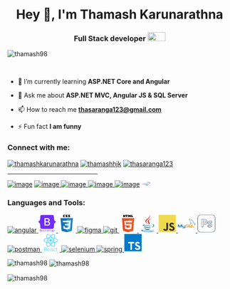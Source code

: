 <h1 align="center">Hey 👋, I'm Thamash Karunarathna</h1>
<h3 align ="center">Full Stack developer <a target="_blank" 
        rel="noopener noreferrer
        align-content: center;">
        <img src="https://1.bp.blogspot.com/-3hNEZcRLqk4/YETRXoPoI5I/AAAAAAAA47g/blH4r2qG3-8l-6cAzd1TnFPGHcyXxId5ACLcBGAsYHQ/s0/Flag_of_Sri_Lanka.gif" 
        height="20" width="40">
 </a></h3>

<p align="left"> <img src="https://komarev.com/ghpvc/?username=thamash98&label=Profile%20views&color=0e75b6&style=flat" alt="thamash98" /> </p>

<p align="left"> <a href="https://twitter.com/" target="blank"><img src="https://img.shields.io/twitter/follow/?logo=twitter&style=for-the-badge" alt="" /></a> </p>

- 🌱 I’m currently learning **ASP.NET Core and Angular**

- 💬 Ask me about **ASP.NET MVC, Angular JS & SQL Server**

- 📫 How to reach me **thasaranga123@gmail.com**

- ⚡ Fun fact **I am funny**

<h3 align="left">Connect with me:</h3>
<p align="left">
<a href="https://linkedin.com/in/thamashkarunarathna" target="blank"><img align="center" src="https://raw.githubusercontent.com/rahuldkjain/github-profile-readme-generator/master/src/images/icons/Social/linked-in-alt.svg" alt="thamashkarunarathna" height="30" width="40" /></a>
<a href="https://instagram.com/thamashhjk" target="blank"><img align="center" src="https://raw.githubusercontent.com/rahuldkjain/github-profile-readme-generator/master/src/images/icons/Social/instagram.svg" alt="thamashhjk" height="30" width="40" /></a>
<a href="https://www.hackerrank.com/thasaranga123" target="blank"><img align="center" src="https://raw.githubusercontent.com/rahuldkjain/github-profile-readme-generator/master/src/images/icons/Social/hackerrank.svg" alt="thasaranga123" height="30" width="40" /></a>
</p>
<hr style="width: 40%; margin: auto; margin-left: 0;">
<p dir="auto"><a target="_blank" rel="noopener noreferrer nofollow" href="https://camo.githubusercontent.com/d9d4db0a25f6d41d6ef282c6adc2f9bd5b31201ef00ba580f5a945da4063a937/68747470733a2f2f696d672e736869656c64732e696f2f62616467652f57686174734170702d3235443336363f7374796c653d666f722d7468652d6261646765266c6f676f3d7768617473617070266c6f676f436f6c6f723d7768697465"><img src="https://camo.githubusercontent.com/d9d4db0a25f6d41d6ef282c6adc2f9bd5b31201ef00ba580f5a945da4063a937/68747470733a2f2f696d672e736869656c64732e696f2f62616467652f57686174734170702d3235443336363f7374796c653d666f722d7468652d6261646765266c6f676f3d7768617473617070266c6f676f436f6c6f723d7768697465" alt="image" data-canonical-src="https://img.shields.io/badge/WhatsApp-25D366?style=for-the-badge&amp;logo=whatsapp&amp;logoColor=white" style="max-width: 100%;"></a>  <a href="https://wa.me/qr/3YOWYYDOSISDP1" rel="nofollow"> <img src="https://camo.githubusercontent.com/cf4ed981404024c1adfc79d5575c4edf1836c4fe36b24b03383ece888cef7e29/68747470733a2f2f696d672e736869656c64732e696f2f62616467652f54656c656772616d2d3243413545303f7374796c653d666f722d7468652d6261646765266c6f676f3d74656c656772616d266c6f676f436f6c6f723d7768697465" alt="image" data-canonical-src="https://img.shields.io/badge/Telegram-2CA5E0?style=for-the-badge&amp;logo=telegram&amp;logoColor=white" style="max-width: 100%;"> </a> <a href="mailto: thasaranga123@gmail.com.com"> <img src="https://camo.githubusercontent.com/8205ce063a2d9574df5e4788b2b8a528acadc88143c74bda1a17d7a391f08ce1/68747470733a2f2f696d672e736869656c64732e696f2f62616467652f50726f746f6e4d61696c2d3842383943433f7374796c653d666f722d7468652d6261646765266c6f676f3d70726f746f6e6d61696c266c6f676f436f6c6f723d7768697465" alt="image" data-canonical-src="https://img.shields.io/badge/ProtonMail-8B89CC?style=for-the-badge&amp;logo=protonmail&amp;logoColor=white" style="max-width: 100%;"> </a> <a href="https://www.facebook.com/thasaranga?mibextid=ZbWKwL" rel="nofollow"> <img src="https://camo.githubusercontent.com/2d1ffa69dd491ebeca01b2098cf8233dd09950ff5895abccd5b455ca442abc59/68747470733a2f2f696d672e736869656c64732e696f2f62616467652f46616365626f6f6b2d3138373746323f7374796c653d666f722d7468652d6261646765266c6f676f3d66616365626f6f6b266c6f676f436f6c6f723d7768697465" alt="image" data-canonical-src="https://img.shields.io/badge/Facebook-1877F2?style=for-the-badge&amp;logo=facebook&amp;logoColor=white" style="max-width: 100%;"> </a>
<a target="_blank" rel="noopener noreferrer" href="/NaashNix/NaashNix/blob/master/assets/picture.png"><img src="https://www.netsolutions.com/insights/wp-content/uploads/2022/06/how-to-become-a-software-developer.webp" align="right" width="200px" style="max-width: 80%; border-radius: 100%;"></a> <a target="_blank" rel="noopener noreferrer nofollow" href="https://camo.githubusercontent.com/a627abce5df3ad40389080112cf1ddb9368dc16a524f2b5df56808b0433d9ab9/68747470733a2f2f696d672e736869656c64732e696f2f62616467652f6669766572722d3144424637333f7374796c653d666f722d7468652d6261646765266c6f676f3d666976657272266c6f676f436f6c6f723d7768697465"><img src="https://camo.githubusercontent.com/a627abce5df3ad40389080112cf1ddb9368dc16a524f2b5df56808b0433d9ab9/68747470733a2f2f696d672e736869656c64732e696f2f62616467652f6669766572722d3144424637333f7374796c653d666f722d7468652d6261646765266c6f676f3d666976657272266c6f676f436f6c6f723d7768697465" alt="image" data-canonical-src="https://img.shields.io/badge/fiverr-1DBF73?style=for-the-badge&amp;logo=fiverr&amp;logoColor=white" style="max-width: 100%;"></a></p>

<h3 align="left">Languages and Tools:</h3>
<p align="left"> <a href="https://angular.io" target="_blank" rel="noreferrer"> <img src="https://angular.io/assets/images/logos/angular/angular.svg" alt="angular" width="40" height="40"/> </a> <a href="https://getbootstrap.com" target="_blank" rel="noreferrer"> <img src="https://raw.githubusercontent.com/devicons/devicon/master/icons/bootstrap/bootstrap-plain-wordmark.svg" alt="bootstrap" width="40" height="40"/> </a> <a href="https://www.w3schools.com/css/" target="_blank" rel="noreferrer"> <img src="https://raw.githubusercontent.com/devicons/devicon/master/icons/css3/css3-original-wordmark.svg" alt="css3" width="40" height="40"/> </a> <a href="https://www.figma.com/" target="_blank" rel="noreferrer"> <img src="https://www.vectorlogo.zone/logos/figma/figma-icon.svg" alt="figma" width="40" height="40"/> </a> <a href="https://git-scm.com/" target="_blank" rel="noreferrer"> <img src="https://www.vectorlogo.zone/logos/git-scm/git-scm-icon.svg" alt="git" width="40" height="40"/> </a> <a href="https://www.w3.org/html/" target="_blank" rel="noreferrer"> <img src="https://raw.githubusercontent.com/devicons/devicon/master/icons/html5/html5-original-wordmark.svg" alt="html5" width="40" height="40"/> </a> <a href="https://www.java.com" target="_blank" rel="noreferrer"> <img src="https://raw.githubusercontent.com/devicons/devicon/master/icons/java/java-original.svg" alt="java" width="40" height="40"/> </a> <a href="https://developer.mozilla.org/en-US/docs/Web/JavaScript" target="_blank" rel="noreferrer"> <img src="https://raw.githubusercontent.com/devicons/devicon/master/icons/javascript/javascript-original.svg" alt="javascript" width="40" height="40"/> </a> <a href="https://www.mysql.com/" target="_blank" rel="noreferrer"> <img src="https://raw.githubusercontent.com/devicons/devicon/master/icons/mysql/mysql-original-wordmark.svg" alt="mysql" width="40" height="40"/> </a> <a href="https://www.photoshop.com/en" target="_blank" rel="noreferrer"> <img src="https://raw.githubusercontent.com/devicons/devicon/master/icons/photoshop/photoshop-line.svg" alt="photoshop" width="40" height="40"/> </a> <a href="https://postman.com" target="_blank" rel="noreferrer"> <img src="https://www.vectorlogo.zone/logos/getpostman/getpostman-icon.svg" alt="postman" width="40" height="40"/> </a> <a href="https://reactjs.org/" target="_blank" rel="noreferrer"> <img src="https://raw.githubusercontent.com/devicons/devicon/master/icons/react/react-original-wordmark.svg" alt="react" width="40" height="40"/> </a> <a href="https://www.selenium.dev" target="_blank" rel="noreferrer"> <img src="https://raw.githubusercontent.com/detain/svg-logos/780f25886640cef088af994181646db2f6b1a3f8/svg/selenium-logo.svg" alt="selenium" width="40" height="40"/> </a> <a href="https://spring.io/" target="_blank" rel="noreferrer"> <img src="https://www.vectorlogo.zone/logos/springio/springio-icon.svg" alt="spring" width="40" height="40"/> </a> <a href="https://www.typescriptlang.org/" target="_blank" rel="noreferrer"> <img src="https://raw.githubusercontent.com/devicons/devicon/master/icons/typescript/typescript-original.svg" alt="typescript" width="40" height="40"/> </a> </p>

<p><img align="left" src="https://github-readme-stats.vercel.app/api/top-langs?username=thamash98&show_icons=true&locale=en&layout=compact" alt="thamash98" /></p>

<p>&nbsp;<img align="center" src="https://github-readme-stats.vercel.app/api?username=thamash98&show_icons=true&locale=en" alt="thamash98" /></p>

<p><img align="center" src="https://github-readme-streak-stats.herokuapp.com/?user=thamash98&" alt="thamash98" /></p>
